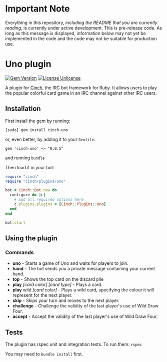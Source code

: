 # Important Note
Everything in this repository, *including the README that you are currently reading*, is currently under active development. This is pre-release code. As long as this message is displayed, information below may not yet be implemented in the code and the code may not be suitable for production use.

# Uno plugin
[![Gem Version](https://badge.fury.io/rb/cinch-uno.svg)](https://badge.fury.io/rb/cinch-uno)
[![License Unlicense](https://img.shields.io/badge/license-Unlicense-blue.svg)](http://unlicense.org/UNLICENSE)

A plugin for [Cinch](https://github.com/cinchrb/cinch), the IRC bot framework for Ruby. It allows users to play the popular colorful card game in an IRC channel against other IRC users.

## Installation
First install the gem by running:

```
[sudo] gem install cinch-uno
```

or, even better, by adding it to your `Gemfile`:
```
gem 'cinch-uno' ~> "0.0.5"
```
and running `bundle`

Then load it in your bot:

```ruby
require "cinch"
require "cinch/plugins/uno"

bot = Cinch::Bot.new do
  configure do |c|
    # add all required options here
    c.plugins.plugins = [Cinch::Plugins::Uno]
  end
end

bot.start
```

## Using the plugin
### Commands

* **uno**                               - Starts a game of Uno and waits for players to join.
* **hand**                              - The bot sends you a private message containing your current hand.
* **top**                               - Shows the top card on the discard pile
* **play** *[card color] [card type]*   - Plays a card.
* **play** wild *[card color]*          - Plays a wild card, specifying the colour it will represent for the next player.
* **skip**                              - Skips your turn and moves to the next player.
* **challenge**                         - Challenge the validity of the last player's use of Wild Draw Four.
* **accept**                            - Accept the validity of the last player's use of Wild Draw Four.

## Tests
The plugin has rspec unit and integration tests. To run them:
`rspec`

You may need to `bundle install` first.